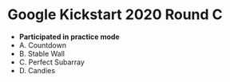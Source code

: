 # Google Kickstart 2020 Round C

  * **Participated in practice mode**
  * A. Countdown
  * B. Stable Wall
  * C. Perfect Subarray
  * D. Candies
  
